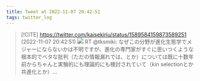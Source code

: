 ```yaml
---
title: Tweet at 2022-11-07 20:42:51
tags: twitter_log
---
```


> [!CITE] https://twitter.com/kaisekiriu/status/1589584159873589251 (2022-11-07 20:42:51)
> ![](https://twitter.com/kaisekiriu/status/1589584159873589251)
> RT @tksmiki: なぜこの分野が進化生態学でメジャーにならないかは不明ですが、進化の専門家がすぐに思いつくような根本的でベタな批判（ただの情報漏れでは、とか）については既に十数年前からちゃんと実験的にも理論的にも検討されていて（kin selectionとか共進化とか）…
